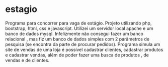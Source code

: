 # estagio
 Programa para concorrer para vaga de estágio.
 Projeto utilizando php, bootstrap, html, css e javascript.
 Utilizei um servidor local apache e um banco de dados mysql.
 Infelizmente não consegui fazer um banco relacional , mas fiz um banco de dados simples com 2 parâmetros de pesquisa
 (se encontra da parte de procurar pedidos).
 Programa simula um site de vendas de uma loja é possível cadastrar clientes, cadastrar produtos e cadastrar vendas, além de poder fazer uma busca de produtos , de vendas e de clientes.
